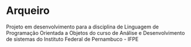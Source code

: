 Arqueiro
========

Projeto em desenvolvimento para a disciplina de Linguagem de Programação Orientada a Objetos do curso de Análise e Desenvolvimento de sistemas do Instituto Federal de Pernambuco - IFPE
